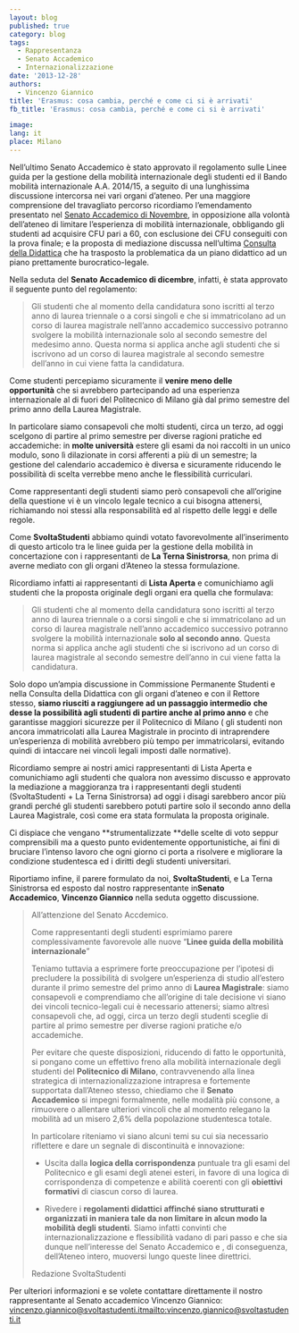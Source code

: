 ```yaml
---
layout: blog
published: true
category: blog
tags:
  - Rappresentanza
  - Senato Accademico
  - Internazionalizzazione
date: '2013-12-28'
authors:
  - Vincenzo Giannico
title: 'Erasmus: cosa cambia, perché e come ci si è arrivati'
fb_title: 'Erasmus: cosa cambia, perché e come ci si è arrivati'

image: 
lang: it
place: Milano
---
```


Nell’ultimo Senato Accademico è stato approvato il regolamento sulle Linee guida per la gestione della mobilità internazionale degli studenti ed il Bando mobilità internazionale A.A. 2014/15, a seguito di una lunghissima discussione intercorsa nei vari organi d’ateneo. Per una maggiore comprensione del travagliato percorso ricordiamo l’emendamento presentato nel [Senato Accademico di Novembre](http://www.svoltastudenti.it/blogs/antonio-vincenzo-giannico/senato-accademico-abbiamo-parlato-diritto-allo-studio-linee-guida-della-mobilita-internazionale), in opposizione alla volontà dell’ateneo di limitare l’esperienza di mobilità internazionale, obbligando gli studenti ad acquisire CFU pari a 60, con esclusione dei CFU conseguiti con la prova finale; e la proposta di mediazione discussa nell’ultima [Consulta della Didattica](http://www.svoltastudenti.it/blogs/redazione/consulta-della-didattica-10-12-13) che ha trasposto la problematica da un piano didattico ad un piano prettamente burocratico-legale.

Nella seduta del **Senato Accademico di dicembre**, infatti, è stata approvato il seguente punto del regolamento:

> Gli studenti che al momento della candidatura sono iscritti al terzo anno di laurea triennale o a corsi singoli e che si immatricolano ad un corso di laurea magistrale nell’anno accademico successivo potranno svolgere la mobilità internazionale solo al secondo semestre del medesimo anno. Questa norma si applica anche agli studenti che si iscrivono ad un corso di laurea magistrale al secondo semestre dell’anno in cui viene fatta la candidatura.

Come studenti percepiamo sicuramente il **venire meno delle opportunità** che si avrebbero partecipando ad una esperienza internazionale al di fuori del Politecnico di Milano già dal primo semestre del primo anno della Laurea Magistrale.

In particolare siamo consapevoli che molti studenti, circa un terzo, ad oggi scelgono di partire al primo semestre per diverse ragioni pratiche ed accademiche: in **molte università** estere gli esami da noi raccolti in un unico modulo, sono lì dilazionate in corsi afferenti a più di un semestre; la gestione del calendario accademico è diversa e sicuramente riducendo le possibilità di scelta verrebbe meno anche le flessibilità curriculari.

Come rappresentanti degli studenti siamo però consapevoli che all’origine della questione vi è un vincolo legale tecnico a cui bisogna attenersi, richiamando noi stessi alla responsabilità ed al rispetto delle leggi e delle regole.

Come **SvoltaStudenti** abbiamo quindi votato favorevolmente all’inserimento di questo articolo tra le linee guida per la gestione della mobilità in concertazione con i rappresentanti de **La Terna Sinistrorsa**, non prima di averne mediato con gli organi d’Ateneo la stessa formulazione.

Ricordiamo infatti ai rappresentanti di **Lista Aperta** e comunichiamo agli studenti che la proposta originale degli organi era quella che formulava:

> Gli studenti che al momento della candidatura sono iscritti al terzo anno di laurea triennale o a corsi singoli e che si immatricolano ad un corso di laurea magistrale nell’anno accademico successivo potranno svolgere la mobilità internazionale **solo al secondo anno**. Questa norma si applica anche agli studenti che si iscrivono ad un corso di laurea magistrale al secondo semestre dell’anno in cui viene fatta la candidatura.

Solo dopo un’ampia discussione in Commissione Permanente Studenti e nella Consulta della Didattica con gli organi d’ateneo e con il Rettore stesso, **siamo riusciti a raggiungere ad un passaggio intermedio** **che desse la possibilità agli studenti di partire anche al primo anno** e che garantisse maggiori sicurezze per il Politecnico di Milano ( gli studenti non ancora immatricolati alla Laurea Magistrale in procinto di intraprendere un’esperienza di mobilità avrebbero più tempo per immatricolarsi, evitando quindi di intaccare nei vincoli legali imposti dalle normative).

Ricordiamo sempre ai nostri amici rappresentanti di Lista Aperta e comunichiamo agli studenti che qualora non avessimo discusso e approvato la mediazione a maggioranza tra i rappresentanti degli studenti (SvoltaStudenti + La Terna Sinistrorsa) ad oggi i disagi sarebbero ancor più grandi perché gli studenti sarebbero potuti partire solo il secondo anno della Laurea Magistrale, così come era stata formulata la proposta originale.

Ci dispiace che vengano **strumentalizzate **delle scelte di voto seppur comprensibili ma a questo punto evidentemente opportunistiche, ai fini di bruciare l’intenso lavoro che ogni giorno ci porta a risolvere e migliorare la condizione studentesca ed i diritti degli studenti universitari.

Riportiamo infine, il parere formulato da noi, **SvoltaStudenti**, e La Terna Sinistrorsa ed esposto dal nostro rappresentante in**Senato Accademico**, **Vincenzo Giannico** nella seduta oggetto discussione.

> All’attenzione del Senato Accdemico.  
>   
> Come rappresentanti degli studenti esprimiamo parere complessivamente favorevole alle nuove “**Linee guida della mobilità internazionale**”  
>   
> Teniamo tuttavia a esprimere forte preoccupazione per l’ipotesi di precludere la possibilità di svolgere un’esperienza di studio all’estero durante il primo semestre del primo anno di **Laurea Magistrale**: siamo consapevoli e comprendiamo che all’origine di tale decisione vi siano dei vincoli tecnico-legali cui è necessario attenersi; siamo altresì consapevoli che, ad oggi, circa un terzo degli studenti sceglie di partire al primo semestre per diverse ragioni pratiche e/o accademiche.  
>   
> Per evitare che queste disposizioni, riducendo di fatto le opportunità, si pongano come un effettivo freno alla mobilità internazionale degli studenti del **Politecnico di Milano**, contravvenendo alla linea strategica di internazionalizzazione intrapresa e fortemente supportata dall’Ateneo stesso, chiediamo che il **Senato Accademico** si impegni formalmente, nelle modalità più consone, a rimuovere o allentare ulteriori vincoli che al momento relegano la mobilità ad un misero 2,6% della popolazione studentesca totale.  
>   
> In particolare riteniamo vi siano alcuni temi su cui sia necessario riflettere e dare un segnale di discontinuità e innovazione:  
>   
> - Uscita dalla **logica della corrispondenza** puntuale tra gli esami del Politecnico e gli esami degli atenei esteri, in favore di una logica di corrispondenza di competenze e abilità coerenti con gli **obiettivi formativi** di ciascun corso di laurea.  
>   
> - Rivedere i **regolamenti didattici affinché siano strutturati e organizzati in maniera tale da non limitare in alcun modo la mobilità degli studenti**. Siamo infatti convinti che internazionalizzazione e flessibilità vadano di pari passo e che sia dunque nell’interesse del Senato Accademico e , di conseguenza, dell’Ateneo intero, muoversi lungo queste linee direttrici.
> 
> Redazione SvoltaStudenti

Per ulteriori informazioni e se volete contattare direttamente il nostro rappresentante al Senato accademico Vincenzo Giannico: vincenzo.giannico@svoltastudenti.it[mailto:vincenzo.giannico@svoltastudenti.it](mailto:vincenzo.giannico@svoltastudenti.it)
